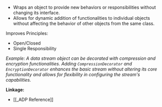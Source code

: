 - Wraps an object to provide new behaviors or responsibilities without changing its interface.
- Allows for dynamic addition of functionalities to individual objects without affecting the behavior of other objects from the same class.

Improves Principles:
- Open/Closed
- Single Responsibility

*Example: A data stream object can be decorated with compression and encryption functionalities. Adding `CompressionDecorator` and `EncryptionDecorator` enhances the basic stream without altering its core functionality and allows for flexibility in configuring the stream's capabilities.* 

**Linkage:**
- [[_ADP Reference]]